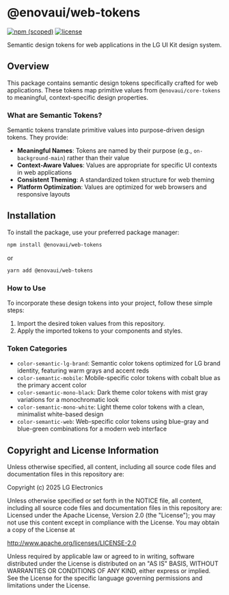# @enovaui/web-tokens
[![npm (scoped)](https://img.shields.io/npm/v/%40enovaui%2Fweb-tokens)](https://www.npmjs.com/package/@enovaui/web-tokens) [![license](https://img.shields.io/github/license/enovaui/design-tokens)](http://www.apache.org/licenses/LICENSE-2.0)

Semantic design tokens for web applications in the LG UI Kit design system.

## Overview

This package contains semantic design tokens specifically crafted for web applications. These tokens map primitive values from `@enovaui/core-tokens` to meaningful, context-specific design properties.

### What are Semantic Tokens?

Semantic tokens translate primitive values into purpose-driven design tokens. They provide:

* **Meaningful Names**: Tokens are named by their purpose (e.g., `on-background-main`) rather than their value
* **Context-Aware Values**: Values are appropriate for specific UI contexts in web applications
* **Consistent Theming**: A standardized token structure for web theming
* **Platform Optimization**: Values are optimized for web browsers and responsive layouts

## Installation

To install the package, use your preferred package manager:

```bash
npm install @enovaui/web-tokens
```

or

```bash
yarn add @enovaui/web-tokens
```

### How to Use

To incorporate these design tokens into your project, follow these simple steps:

1. Import the desired token values from this repository.
2. Apply the imported tokens to your components and styles.

### Token Categories

* `color-semantic-lg-brand`: Semantic color tokens optimized for LG brand identity, featuring warm grays and accent reds
* `color-semantic-mobile`: Mobile-specific color tokens with cobalt blue as the primary accent color
* `color-semantic-mono-black`: Dark theme color tokens with mist gray variations for a monochromatic look
* `color-semantic-mono-white`: Light theme color tokens with a clean, minimalist white-based design
* `color-semantic-web`: Web-specific color tokens using blue-gray and blue-green combinations for a modern web interface

## Copyright and License Information

Unless otherwise specified, all content, including all source code files and
documentation files in this repository are:

Copyright (c) 2025 LG Electronics

Unless otherwise specified or set forth in the NOTICE file, all content,
including all source code files and documentation files in this repository are:
Licensed under the Apache License, Version 2.0 (the "License");
you may not use this content except in compliance with the License.
You may obtain a copy of the License at

http://www.apache.org/licenses/LICENSE-2.0

Unless required by applicable law or agreed to in writing, software
distributed under the License is distributed on an "AS IS" BASIS,
WITHOUT WARRANTIES OR CONDITIONS OF ANY KIND, either express or implied.
See the License for the specific language governing permissions and
limitations under the License.
